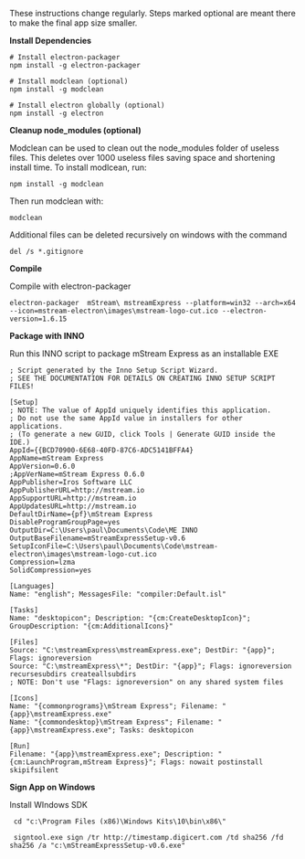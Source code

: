 These instructions change regularly.  Steps marked optional are meant there to make the final app size smaller.

**Install Dependencies**

```shell
# Install electron-packager
npm install -g electron-packager

# Install modclean (optional)
npm install -g modclean

# Install electron globally (optional)
npm install -g electron
```


**Cleanup node_modules (optional)**

Modclean can be used to clean out the node_modules folder of useless files.  This deletes over 1000 useless files saving space and shortening install time.  To install modlcean, run:

```
npm install -g modclean
```

Then run modclean with:

```
modclean
```

Additional files can be deleted recursively on windows with the command

```
del /s *.gitignore
```

**Compile**

Compile with electron-packager

```
electron-packager  mStream\ mstreamExpress --platform=win32 --arch=x64 --icon=mstream-electron\images\mstream-logo-cut.ico --electron-version=1.6.15
```

**Package with INNO**

Run this INNO script to package mStream Express as an installable EXE

```
; Script generated by the Inno Setup Script Wizard.
; SEE THE DOCUMENTATION FOR DETAILS ON CREATING INNO SETUP SCRIPT FILES!

[Setup]
; NOTE: The value of AppId uniquely identifies this application.
; Do not use the same AppId value in installers for other applications.
; (To generate a new GUID, click Tools | Generate GUID inside the IDE.)
AppId={{BCD70900-6E68-40FD-87C6-ADC5141BFFA4}
AppName=mStream Express
AppVersion=0.6.0
;AppVerName=mStream Express 0.6.0
AppPublisher=Iros Software LLC
AppPublisherURL=http://mstream.io
AppSupportURL=http://mstream.io
AppUpdatesURL=http://mstream.io
DefaultDirName={pf}\mStream Express
DisableProgramGroupPage=yes
OutputDir=C:\Users\paul\Documents\Code\ME INNO
OutputBaseFilename=mStreamExpressSetup-v0.6
SetupIconFile=C:\Users\paul\Documents\Code\mstream-electron\images\mstream-logo-cut.ico
Compression=lzma
SolidCompression=yes

[Languages]
Name: "english"; MessagesFile: "compiler:Default.isl"

[Tasks]
Name: "desktopicon"; Description: "{cm:CreateDesktopIcon}"; GroupDescription: "{cm:AdditionalIcons}"

[Files]
Source: "C:\mstreamExpress\mstreamExpress.exe"; DestDir: "{app}"; Flags: ignoreversion
Source: "C:\mstreamExpress\*"; DestDir: "{app}"; Flags: ignoreversion recursesubdirs createallsubdirs
; NOTE: Don't use "Flags: ignoreversion" on any shared system files

[Icons]
Name: "{commonprograms}\mStream Express"; Filename: "{app}\mstreamExpress.exe"
Name: "{commondesktop}\mStream Express"; Filename: "{app}\mstreamExpress.exe"; Tasks: desktopicon

[Run]
Filename: "{app}\mstreamExpress.exe"; Description: "{cm:LaunchProgram,mStream Express}"; Flags: nowait postinstall skipifsilent
```

**Sign App on Windows**

Install WIndows SDK

```
 cd "c:\Program Files (x86)\Windows Kits\10\bin\x86\"

 signtool.exe sign /tr http://timestamp.digicert.com /td sha256 /fd sha256 /a "c:\mStreamExpressSetup-v0.6.exe"
 ```
 
